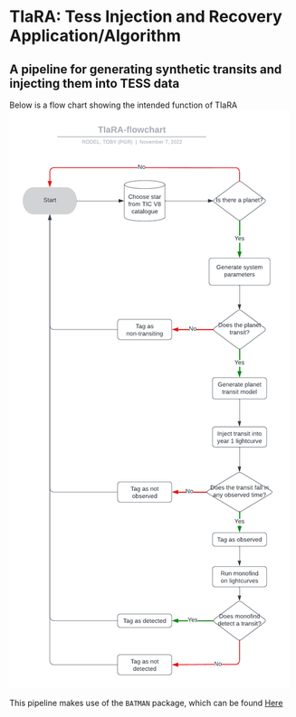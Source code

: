 # TIaRA: Tess Injection and Recovery Application/Algorithm
## A pipeline for generating synthetic transits and injecting them into TESS data

Below is a flow chart showing the intended function of TIaRA
![Flowchart](TIaRA-flowchart.png)

This pipeline makes use of the <code>BATMAN</code> package, which can be found [Here](https://github.com/lkreidberg/batman)
